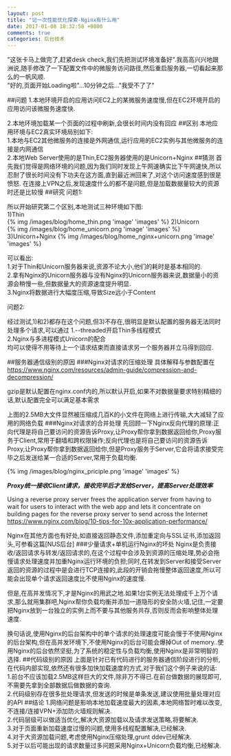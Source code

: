 ```yaml
---
layout: post
title: "记一次性能优化探索-Nginx有什么用"
date: 2017-01-08 18:32:58 +0800
comments: true
categories: 后台技术
---
```


"这张卡马上做完了,赶紧desk check,我们先把测试环境准备好".我高高兴兴地跟洲说,随手修改了一下配置文件中的微服务访问路径,然后重启服务器,一切看起来那么的一帆风顺.  
"好的,页面开始Loading啦"...10分钟之后..."我受不了了"

<!--more-->

##问题
1.本地环境开启的应用访问EC2上的某微服务速度慢,但在EC2环境开启的应用访问该微服务速度快.

2.本地环境加载某一个页面的过程中刷新,会很长时间内没有回应
##区别
本地应用环境与EC2真实环境局别如下:  
1.本地与EC2其他微服务的连接是外网通信,运行应用的EC2实例与其他微服务的连接是内网通信  
2.本地Web Server使用的是Thin,EC2服务器使用的是Unicorn+Nginx
##猜测
首先我们觉得是网络环境的问题,因为我们同时发现上午网速确实比下午网速快,所以忍耐了很长时间没有下功夫在这方面,直到最近洲回来了,对这个访问速度感到很是愤怒.
在连接上VPN之后,发现速度什么的都不是问题,但是加载数据量较大的资源时还是比较慢
##研究
问题1:

所以开始研究第二个区别,本地测试三种环境如下图:  
1)Thin  
{% img /images/blog/home_thin.png 'image' 'images' %}
2)Unicorn  
{% img /images/blog/home_unicorn.png 'image' 'images' %}
3)Unicorn+Nginx
{% img /images/blog/home_nginx+unicorn.png 'image' 'images' %}

可以看出:  
1.对于Thin和Unicorn服务器来说,资源不论大小,他们的耗时是基本相同的.  
2.拿有Nginx的Unicorn服务器与没有Nginx的Unicorn服务器来说,数据量小的资源会稍慢一些,但数据量大的资源速度提升明显.  
3.Nginx将数据进行大幅度压缩,导致Size远小于Content

问题2:

经过测试,1)和2)都存在这个问题,但3)不存在,很明显是默认配置的服务器无法同时处理多个请求,可以通过
1.--threaded开启Thin多线程模式  
2.Nginx与多进程模式Unicorn的配合  
均可以使得不用等待上一个请求结束而直接请求另一个服务器并立马得到回应.

##服务器通信级别的原因
###Nginx对请求的压缩处理
具体解释与参数配置在  
https://www.nginx.com/resources/admin-guide/compression-and-decompression/

gzip是默认配置在nginx.conf内的,所以默认开启,如果不对数据量要求特别精细的话,默认配置完全可以满足基本需求

上图的2.5MB大文件显然被压缩成几百K的小文件在网络上进行传输,大大减轻了应用的网络负载
###Nginx对请求的合并处理
先回顾一下Nginx反向代理的原理:正向代理是将自己要访问的资源告诉Proxy,让Proxy帮你拿到数据返回给你,Proxy服务于Client,常用于翻墙和跨权限操作;反向代理也是将自己要访问的资源告诉Proxy,让Proxy帮你拿到数据返回给你,但是Proxy服务于Server,它会将请求接受完毕之后发送给某一合适的Server,常用于负载均衡.

{% img /images/blog/nginx_priciple.png 'image' 'images' %}

**_Proxy统一接收Client请求，接收完毕后才发给Server，提高Server处理效率_**

Using a reverse proxy server frees the application server from having to wait for users to interact with the web app and lets it concentrate on building pages for the reverse proxy server to send across the Internet  
https://www.nginx.com/blog/10-tips-for-10x-application-performance/

Nginx在其他方面也有好处,如直接返回静态文件,添加重定向与SSL证书,添加返回头,可参看这篇[NUS后台]
###少量请求+单机运行Nginx的坏处
Nginx是负责接收/返回请求与转发/返回请求的,在这个过程中会涉及到资源的压缩处理,势必会拖慢请求处理速度并加重Nginx运行环境的负担;同时,在转发到Server和接受Server返回的资源的过程中是会进行TCP连接的,此段的开销会拖慢整体返回速度,所以可能会出现单个请求返回速度比不使用Nginx的速度慢.

但是,在高并发情况下,才是Nginx的用武之地.如果1台实例无法处理成千上万个请求,那么就用集群吧,Nginx帮你负载均衡并添加一道隐形的安全防火墙,记住,一定要把Nginx放到一台独立的实例上而不要与其他服务共存,否则反而会影响整体处理速度.

换句话说,使用Nginx的后台架构中的单个请求的处理速度可能会慢于不使用Nginx的后台架构,但在高并发环境下,不使用Nginx的后台可能会爆掉Out of memory..使用Nginx的后台依然坚挺,为了系统的稳定性与负载均衡,使用Nginx是非常明智的选择.
##代码级别的原因
上面是针对已有代码进行的服务器通信阶段进行的分析,在代码内部实现,依然还有很多加快加载速度的方式,对于我们这个例子来说的话:  
1.前台不应该加载2.5MB这样巨大的文件,除非万不得已.在前台做数据的展现即可,不需要先拿到全部数据后做数据的查询.  
2.代码级别存在很多批处理请求,但发送的时候是单条发送,建议使用批量处理对应的API
##结论
1.网络问题是影响本地加载速度最大的因素,本地网络暂时难以改变,不连接/连接VPN+添加防火墙规则解决.  
2.代码层级可以做适当优化,解决大资源加载以及请求发送策略,将要解决.  
3.对于页面重新加载速度过慢的问题,使用多线程配置解决,已经解决.  
4.对于大资源加载问题,考虑使用Nginx压缩处理,grunt ddev已经解决.  
5.对于以后可能出现的请求数量过多问题采用Nginx+Unicorn负载均衡,已经解决.